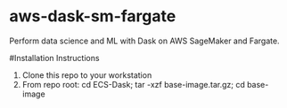 # aws-dask-sm-fargate
Perform data science and ML with Dask on AWS SageMaker and Fargate.

#Installation Instructions
1.  Clone this repo to your workstation
1.  From repo root: cd ECS-Dask; tar -xzf base-image.tar.gz; cd base-image

